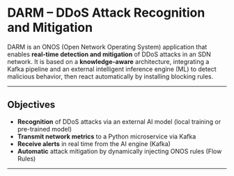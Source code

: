 # DARM – DDoS Attack Recognition and Mitigation

DARM is an ONOS (Open Network Operating System) application that enables **real-time detection and mitigation** of DDoS 
attacks in an SDN network. It is based on a **knowledge-aware** architecture, integrating a Kafka pipeline and an 
external intelligent inference engine (ML) to detect malicious behavior, then react automatically by installing blocking 
rules.

---

## Objectives

- **Recognition** of DDoS attacks via an external AI model (local training or pre-trained model)
- **Transmit network metrics** to a Python microservice via Kafka
- **Receive alerts** in real time from the AI engine (Kafka)
- **Automatic** attack mitigation by dynamically injecting ONOS rules (Flow Rules)

---
